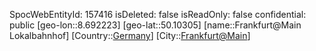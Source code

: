 ﻿---
location: [50.10305,8.692223]
type: Station
tags:
- geo/Station

---
SpocWebEntityId: 157416
isDeleted: false
isReadOnly: false
confidential: public
[geo-lon::8.692223]
[geo-lat::50.10305]
[name::Frankfurt@Main Lokalbahnhof]
[Country::[Germany](geo/Continent/Europe/Germany.md)]
[City::[Frankfurt@Main](geo/Continent/Europe/Germany/Hessen/Frankfurt@Main.md)]

